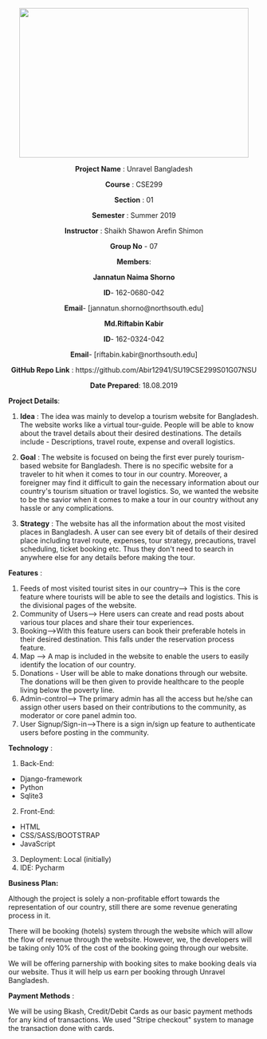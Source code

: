 <html><body><p align="center">
  <img width="460" height="300" src="https://elmsprodcdnendpoint.azureedge.net/attachments/15/2bfe67c5-2678-e011-969d-0030487d8897/46f5b6ce-3ea8-47ed-8444-80b87ed980cd.png">
</p>

<p align ="center"><b>Project Name</b> : Unravel Bangladesh</p>

<p align ="center"><b>Course</b> : CSE299</p>

<p align ="center"><b>Section</b> : 01</p>

<p align ="center"><b>Semester</b> : Summer 2019</p>

<p align ="center"><b>Instructor</b> : Shaikh Shawon Arefin Shimon</p>

<p align ="center"><b>Group No</b> - 07</p>

<p align ="center"><b>Members</b>:</p>

<p align ="center"><b>Jannatun Naima Shorno</b></p>

<p align ="center"><b>ID</b>- 162-0680-042</p>

<p align ="center"><b>Email</b>- [jannatun.shorno@northsouth.edu]</p>

<p align ="center"><b>Md.Riftabin Kabir</b></p>

<p align ="center"><b>ID</b>- 162-0324-042</p>

<p align ="center"><b>Email</b>- [riftabin.kabir@northsouth.edu]</p>

 <p align ="center"><b>GitHub Repo Link</b> : https://github.com/Abir12941/SU19CSE299S01G07NSU</p>

<p align ="center"><b>Date Prepared</b>: 18.08.2019</p>
</body>
</html>


**Project Details**:

1.  **Idea** :  The idea was mainly to develop a tourism website for Bangladesh. The website works like a virtual tour-guide. People will be able to know about the travel details about their desired destinations. The details include - Descriptions, travel route, expense and overall logistics.

1.  **Goal** : The website is focused on being the first ever purely tourism-based website for Bangladesh. There is no specific website for a traveler to hit when it comes to tour in our country. Moreover, a foreigner may find it difficult to gain the necessary information about our country&#39;s tourism situation or travel logistics. So, we wanted the website to be the savior when it comes to make a tour in our country without any hassle or any complications.

1.  **Strategy** : The website has all the information about the most visited places in Bangladesh. A user can see every bit of details of their desired place including travel route, expenses, tour strategy, precautions, travel scheduling, ticket booking etc. Thus they don&#39;t need to search in anywhere else for any details before making the tour.


**Features** :

1. Feeds of most visited tourist sites in our country--> This is the core feature where tourists will be able to see the details and logistics. This is the divisional pages of the website.
2. Community of Users--> Here users can create and read posts about various tour places and share their tour experiences.
3. Booking-->With this feature users can book their preferable hotels in their desired destination. This falls under the reservation process feature.
4. Map --> A map is included in the website to enable the users to easily identify the location of our country.
5. Donations - User will be able to make donations through our website. The donations will be then given to provide healthcare to the people living below the poverty line.
6. Admin-control--> The primary admin has all the access but he/she can assign other users based on their contributions to the community, as moderator or core panel admin too.
7. User Signup/Sign-in-->There is a sign in/sign up feature to authenticate users before  posting in the community.

**Technology** :

1. Back-End:
  * Django-framework
  * Python
  * Sqlite3
2. Front-End:
  * HTML
  * CSS/SASS/BOOTSTRAP
  * JavaScript
3. Deployment:  Local (initially)
4. IDE: Pycharm

**Business Plan:**

Although the project is solely a non-profitable effort towards the representation of our country, still there are some revenue generating process in it.

There will be booking (hotels) system through the website which will allow the flow of revenue through the website. However, we, the developers will be taking only 10% of the cost of the booking going through our website.

We will be offering parnership with booking sites to make booking deals via our website. Thus it will help us earn per booking through Unravel Bangladesh.

**Payment Methods** :

We will be using Bkash, Credit/Debit Cards as our basic payment methods for any kind of transactions. We used "Stripe checkout" system to manage the transaction done with cards.



